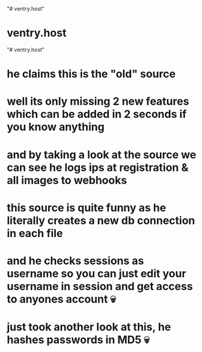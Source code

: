 "# ventry.host" 
# ventry.host
"# ventry.host" 

# he claims this is the "old" source
# well its only missing 2 new features which can be added in 2 seconds if you know anything
# and by taking a look at the source we can see he logs ips at registration & all images to webhooks
# this source is quite funny as he literally creates a new db connection in each file
# and he checks sessions as username so you can just edit your username in session and get access to anyones account 💀
# just took another look at this, he hashes passwords in MD5 💀

